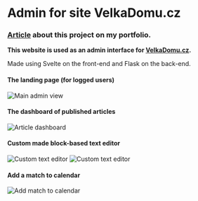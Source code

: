 # Admin for site VelkaDomu.cz
### [**Article**](https://michal-pavlicek.tech/project/velka-domu) about this project on my portfolio.

**This website is used as an admin interface for [VelkaDomu.cz](https://github.com/Pavlyuchenko/VelkaDomu).**

Made using Svelte on the front-end and Flask on the back-end.

#### The landing page (for logged users)
![Main admin view](https://ik.imagekit.io/velkadomu/image_2022-09-24_082529993_GVZUfSDKo.png?ik-sdk-version=javascript-1.4.3&updatedAt=1664000834695)


#### The dashboard of published articles
![Article dashboard](https://ik.imagekit.io/velkadomu/image_2022-09-24_082633546_4fL8nmYkN.png?ik-sdk-version=javascript-1.4.3&updatedAt=1664000834621)


#### Custom made block-based text editor
![Custom text editor](https://ik.imagekit.io/velkadomu/image_2022-09-24_082647607_tlaKJCBBP.png?ik-sdk-version=javascript-1.4.3&updatedAt=1664000834623)
![Custom text editor](https://ik.imagekit.io/velkadomu/image_2022-09-24_082659171_3DyDT71yh.png?ik-sdk-version=javascript-1.4.3&updatedAt=1664000834512)


#### Add a match to calendar
![Add match to calendar](https://ik.imagekit.io/velkadomu/image_2022-09-24_082608997_VUlANhgwgA.png?ik-sdk-version=javascript-1.4.3&updatedAt=1664000834648)
